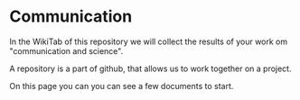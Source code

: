 # Communication

In the WikiTab of this repository we will collect the results of your work om "communication and science".

A repository is a part of github, that allows us to work together on a project.

On this page you can you can see a few documents to start.

